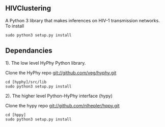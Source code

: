 HIVClustering
-------------

A Python 3 library that makes inferences on HIV-1 transmission networks.
To install

    sudo python3 setup.py install

Dependancies
------------

1). The low level HyPhy Python library. 
     
Clone the HyPhy repo <git://github.com/veg/hyphy.git>

    cd [hyphy]/src/lib
    sudo python3 setup.py install
    
2). The higher level Python-HyPhy interface (hypy)

Clone the hypy repo <git://github.com/nlhepler/hppy.git>

    cd [hppy]
    sudo python3 setup.py install

    
    
